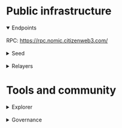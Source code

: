 # Public infrastructure 

<details open>
  <summary>Endpoints</summary>
  <br>
  RPC: <a href="https://rpc.nomic.citizenweb3.com/">https://rpc.nomic.citizenweb3.com/</a>
</details>
<br>
<details>
  <summary>Seed</summary>
bbc08b38a7fb1fdc03c7f28fc5196ed534c37625@testnet.seednode:26656
</details>
<br>
<details>
  <summary>Relayers</summary>
</details>


# Tools and community

<details>
  <summary>Explorer</summary>
  <a href="https://validatorinfo.com/networks">Validator Info</a><br>
</details>
<br>
<details>
  <summary>Governance</summary>
   <a href="">Voting History</a><br>
</details>
